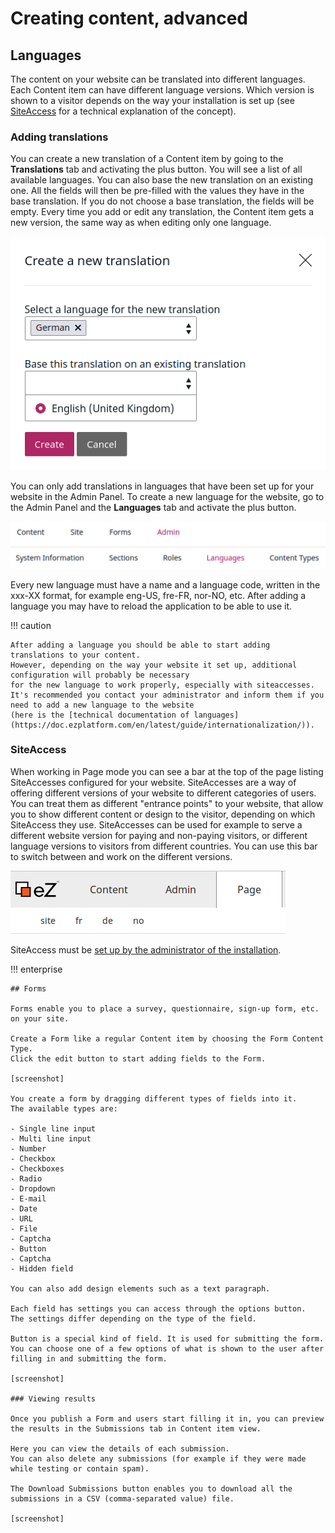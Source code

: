 # Creating content, advanced

## Languages

The content on your website can be translated into different languages. Each Content item can have different language versions.
Which version is shown to a visitor depends on the way your installation is set up
(see [SiteAccess](https://doc.ezplatform.com/en/latest/guide/siteaccess/) for a technical explanation of the concept).

### Adding translations

You can create a new translation of a Content item by going to the **Translations** tab and activating the plus button.
You will see a list of all available languages. You can also base the new translation on an existing one.
All the fields will then be pre-filled with the values they have in the base translation.
If you do not choose a base translation, the fields will be empty. Every time you add or edit any translation,
the Content item gets a new version, the same way as when editing only one language.

![Adding a new translation](img/adding_translation.png "Adding a new translation")

You can only add translations in languages that have been set up for your website in the Admin Panel.
To create a new language for the website, go to the Admin Panel and the **Languages** tab and activate the plus button.

![Language button in the Admin Panel](img/admin_panel_language.png "Language button in the Admin Panel")

Every new language must have a name and a language code, written in the xxx-XX format, for example eng-US, fre-FR, nor-NO, etc.
After adding a language you may have to reload the application to be able to use it.

!!! caution

    After adding a language you should be able to start adding translations to your content.
    However, depending on the way your website it set up, additional configuration will probably be necessary
    for the new language to work properly, especially with siteaccesses.
    It's recommended you contact your administrator and inform them if you need to add a new language to the website
    (here is the [technical documentation of languages](https://doc.ezplatform.com/en/latest/guide/internationalization/)).

### SiteAccess

When working in Page mode you can see a bar at the top of the page listing SiteAccesses configured for your website.
SiteAccesses are a way of offering different versions of your website to different categories of users.
You can treat them as different "entrance points" to your website,
that allow you to show different content or design to the visitor, depending on which SiteAccess they use.
SiteAccesses can be used for example to serve a different website version for paying and non-paying visitors,
or different language versions to visitors from different countries.
You can use this bar to switch between and work on the different versions.

![Top bar with list of siteaccesses](img/siteaccess_bar.png "Top bar with list of SiteAccesses")

SiteAccess must be [set up by the administrator of the installation](https://doc.ezplatform.com/en/latest/guide/siteaccess/).

!!! enterprise

    ## Forms

    Forms enable you to place a survey, questionnaire, sign-up form, etc. on your site.

    Create a Form like a regular Content item by choosing the Form Content Type.
    Click the edit button to start adding fields to the Form.

    [screenshot]

    You create a form by dragging different types of fields into it.
    The available types are:

    - Single line input
    - Multi line input
    - Number
    - Checkbox
    - Checkboxes
    - Radio
    - Dropdown
    - E-mail
    - Date
    - URL
    - File
    - Captcha
    - Button
    - Captcha
    - Hidden field

    You can also add design elements such as a text paragraph.

    Each field has settings you can access through the options button.
    The settings differ depending on the type of the field.

    Button is a special kind of field. It is used for submitting the form.
    You can choose one of a few options of what is shown to the user after filling in and submitting the form.

    [screenshot]

    ### Viewing results

    Once you publish a Form and users start filling it in, you can preview the results in the Submissions tab in Content item view.

    Here you can view the details of each submission.
    You can also delete any submissions (for example if they were made while testing or contain spam).

    The Download Submissions button enables you to download all the submissions in a CSV (comma-separated value) file.

    [screenshot]
